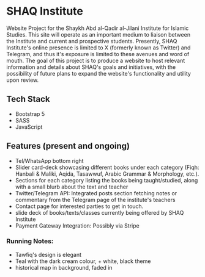 # SHAQ Institute

Website Project for the Shaykh Abd al-Qadir al-Jilani Institute for Islamic Studies. This site will operate as an important medium to liaison between the Institute and current and prospective students. Presently, SHAQ Institute's online presence is limited to X (formerly known as Twitter) and Telegram, and thus it's exposure is limited to these avenues and word of mouth. The goal of this project is to produce a website to host relevant information and details about SHAQ's goals and initiatives, with the possibility of future plans to expand the website's functionality and utility upon review.

## Tech Stack

- Bootstrap 5
- SASS
- JavaScript

## Features (present and ongoing)

- Tel/WhatsApp bottom right
- Slider card-deck showcasing different books under each category (Fiqh: Hanbali & Maliki, Aqida, Tasawwuf, Arabic Grammar & Morphology, etc.).
- Sections for each category listing the books being taught/studied, along with a small blurb about the text and teacher
- Twitter/Telegram API: Integrated posts section fetching notes or commentary from the Telegram page of the institute's teachers
- Contact page for interested parties to get in touch.
- slide deck of books/texts/classes currently being offered by SHAQ Institute
- Payment Gateway Integration: Possibly via Stripe

### Running Notes:

- Tawfiq's design is elegant
- Teal with the dark cream colour, + white, black theme
- historical map in background, faded in
